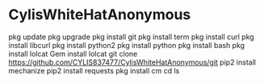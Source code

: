 # CylisWhiteHatAnonymous
pkg update
pkg upgrade
pkg install git
pkg install term
pkg install curl
pkg install libcurl
pkg install python2
pkg install python
pkg install bash
pkg install lolcat
Gem install lolcat
git clone https://github.com/CYLIS837477/CylisWhiteHatAnonymous/git
pip2 install mechanize
pip2 install requests
pkg install cm
cd
ls
